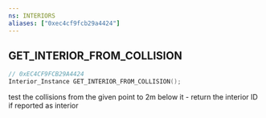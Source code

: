 ```yaml
---
ns: INTERIORS
aliases: ["0xec4cf9fcb29a4424"]
---
```

## GET_INTERIOR_FROM_COLLISION

```c
// 0xEC4CF9FCB29A4424
Interior_Instance GET_INTERIOR_FROM_COLLISION();
```

test the collisions from the given point to 2m below it - return the interior ID if reported as interior

